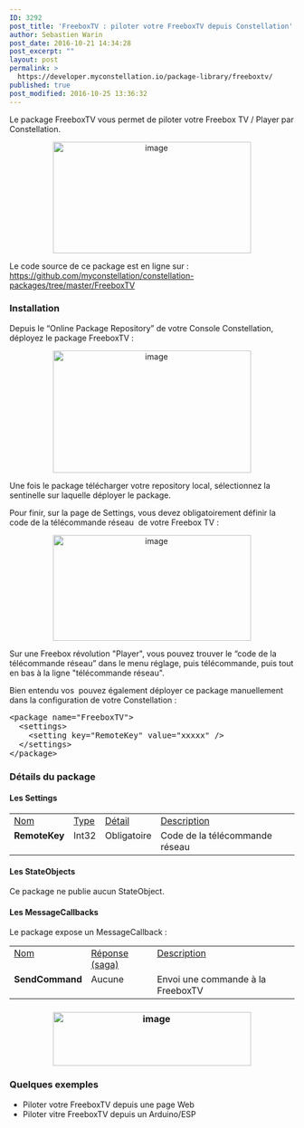```yaml
---
ID: 3292
post_title: 'FreeboxTV : piloter votre FreeboxTV depuis Constellation'
author: Sebastien Warin
post_date: 2016-10-21 14:34:28
post_excerpt: ""
layout: post
permalink: >
  https://developer.myconstellation.io/package-library/freeboxtv/
published: true
post_modified: 2016-10-25 13:36:32
---
```

Le package FreeboxTV vous permet de piloter votre Freebox TV / Player par Constellation.
<p align="center"><a href="http://www.freebox.fr"><img style="background-image: none; padding-top: 0px; padding-left: 0px; display: inline; padding-right: 0px; border: 0px;" title="image" src="https://developer.myconstellation.io/wp-content/uploads/2016/10/image-88.png" alt="image" width="350" height="197" border="0" /></a></p>
Le code source de ce package est en ligne sur : <a href="https://github.com/myconstellation/constellation-packages/tree/master/FreeboxTV">https://github.com/myconstellation/constellation-packages/tree/master/FreeboxTV</a>
<h3>Installation</h3>
Depuis le “Online Package Repository” de votre Console Constellation, déployez le package FreeboxTV :
<p align="center"><a href="https://developer.myconstellation.io/wp-content/uploads/2016/10/image-69.png"><img style="background-image: none; padding-top: 0px; padding-left: 0px; display: inline; padding-right: 0px; border-width: 0px;" title="image" src="https://developer.myconstellation.io/wp-content/uploads/2016/10/image_thumb-65.png" alt="image" width="350" height="216" border="0" /></a></p>
Une fois le package télécharger votre repository local, sélectionnez la sentinelle sur laquelle déployer le package.

Pour finir, sur la page de Settings, vous devez obligatoirement définir la code de la télécommande réseau  de votre Freebox TV :
<p align="center"><a href="https://developer.myconstellation.io/wp-content/uploads/2016/10/image-70.png"><img style="background-image: none; padding-top: 0px; padding-left: 0px; display: inline; padding-right: 0px; border-width: 0px;" title="image" src="https://developer.myconstellation.io/wp-content/uploads/2016/10/image_thumb-66.png" alt="image" width="350" height="187" border="0" /></a></p>
<p align="left">Sur une Freebox révolution "Player", vous pouvez trouver le “code de la télécommande réseau” dans le menu réglage, puis télécommande, puis tout en bas à la ligne "télécommande réseau".</p>
<p align="left">Bien entendu vos  pouvez également déployer ce package manuellement dans la configuration de votre Constellation :</p>

<pre class="lang:html5 decode:true">&lt;package name="FreeboxTV"&gt;
  &lt;settings&gt;
    &lt;setting key="RemoteKey" value="xxxxx" /&gt;
  &lt;/settings&gt;
&lt;/package&gt;</pre>
<h3>Détails du package</h3>
<h4>Les Settings</h4>
<table border="0" width="100%" cellspacing="0" cellpadding="2">
<tbody>
<tr>
<td valign="top" width="10"><u>Nom</u></td>
<td valign="top" width="10"><u>Type</u></td>
<td valign="top" width="10"><u>Détail</u></td>
<td valign="top" width="456"><u>Description</u></td>
</tr>
<tr>
<td valign="top" width="10"><strong>RemoteKey</strong></td>
<td valign="top" width="10">Int32</td>
<td valign="top" width="10">Obligatoire</td>
<td valign="top" width="456">Code de la télécommande réseau</td>
</tr>
</tbody>
</table>
<h4>Les StateObjects</h4>
Ce package ne publie aucun StateObject.
<h4 align="left">Les MessageCallbacks</h4>
Le package expose un MessageCallback :
<table border="0" width="100%" cellspacing="0" cellpadding="2">
<tbody>
<tr>
<td valign="top" width="10"><u>Nom</u></td>
<td valign="top" width="141"><u>Réponse (saga)</u></td>
<td valign="top" width="407"><u>Description</u></td>
</tr>
<tr>
<td valign="top" width="10"><strong>SendCommand</strong></td>
<td valign="top" width="141">Aucune</td>
<td valign="top" width="407">Envoi une commande à la FreeboxTV</td>
</tr>
</tbody>
</table>
<h3 align="center"><a href="https://developer.myconstellation.io/wp-content/uploads/2016/10/image-71.png"><img style="background-image: none; padding-top: 0px; padding-left: 0px; display: inline; padding-right: 0px; border-width: 0px;" title="image" src="https://developer.myconstellation.io/wp-content/uploads/2016/10/image_thumb-67.png" alt="image" width="350" height="95" border="0" /></a></h3>
<h3 align="left">Quelques exemples</h3>
<ul>
 	<li>Piloter votre FreeboxTV depuis une page Web</li>
 	<li>Piloter vitre FreeboxTV depuis un Arduino/ESP</li>
</ul>